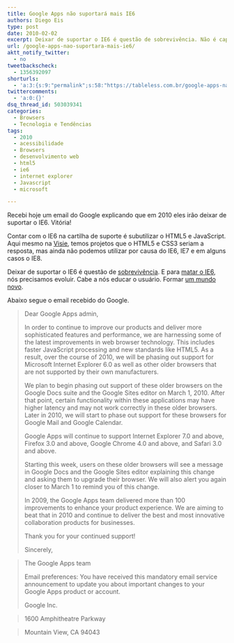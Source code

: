```yaml
---
title: Google Apps não suportará mais IE6
authors: Diego Eis
type: post
date: 2010-02-02
excerpt: Deixar de suportar o IE6 é questão de sobrevivência. Não é capricho do desenvolvedor ou falta de vontade. Ou nivelamos por baixo a experiência do usuário, ou forçamos uma mudança de comportamento.
url: /google-apps-nao-suportara-mais-ie6/
aktt_notify_twitter:
  - no
tweetbackscheck:
  - 1356392097
shorturls:
  - 'a:3:{s:9:"permalink";s:58:"https://tableless.com.br/google-apps-nao-suportara-mais-ie6";s:7:"tinyurl";s:26:"https://tinyurl.com/3rogf4k";s:4:"isgd";s:19:"https://is.gd/RWsItl";}'
twittercomments:
  - 'a:0:{}'
dsq_thread_id: 503039341
categories:
  - Browsers
  - Tecnologia e Tendências
tags:
  - 2010
  - acessibilidade
  - Browsers
  - desenvolvimento web
  - html5
  - ie6
  - internet explorer
  - Javascript
  - microsoft

---
```

Recebi hoje um email do Google explicando que em 2010 eles irão deixar de suportar o IE6. Vitória!
  
Contar com o IE6 na cartilha de suporte é subutilizar o HTML5 e JavaScript. Aqui mesmo na [Visie][1], temos projetos que o HTML5 e CSS3 seriam a resposta, mas ainda não podemos utilizar por causa do IE6, IE7 e em alguns casos o IE8. 

Deixar de suportar o IE6 é questão de [sobrevivência][2]. E para [matar o IE6][3], nós precisamos evoluir. Cabe a nós educar o usuário. Formar [um mundo novo][4].

Abaixo segue o email recebido do Google.

> Dear Google Apps admin,​
> 
> In order to continue to improve our products and deliver more sophisticated features and performance, we are harnessing some of the latest improvements in web browser technology. This includes faster JavaScript processing and new standards like HTML5. As a result, over the course of 2010, we will be phasing out support for Microsoft Internet Explorer 6.0 as well as other older browsers that are not supported by their own manufacturers.
> 
> We plan to begin phasing out support of these older browsers on the Google Docs suite and the Google Sites editor on March 1, 2010. After that point, certain functionality within these applications may have higher latency and may not work correctly in these older browsers. Later in 2010, we will start to phase out support for these browsers for Google Mail and Google Calendar.
> 
> Google Apps will continue to support Internet Explorer 7.0 and above, Firefox 3.0 and above, Google Chrome 4.0 and above, and Safari 3.0 and above.
> 
> Starting this week, users on these older browsers will see a message in Google Docs and the Google Sites editor explaining this change and asking them to upgrade their browser. We will also alert you again closer to March 1 to remind you of this change.
> 
> In 2009, the Google Apps team delivered more than 100 improvements to enhance your product experience. We are aiming to beat that in 2010 and continue to deliver the best and most innovative collaboration products for businesses.
> 
> Thank you for your continued support!
> 
> Sincerely,
  
> The Google Apps team
> 
> Email preferences: You have received this mandatory email service announcement to update you about important changes to your Google Apps product or account.
> 
> Google Inc.
  
> 1600 Amphitheatre Parkway
  
> Mountain View, CA 94043

 [1]: https://visie.com.br/
 [2]: https://tableless.com.br/a-internet-tem-que-avancar-sem-o-ie6 "A internet tem que avançar sem o IE6"
 [3]: https://tableless.com.br/aonde-nos-leva-a-morte-do-internet-explorer-6
 [4]: https://tableless.com.br/ah-o-maravilhoso-mundo-real